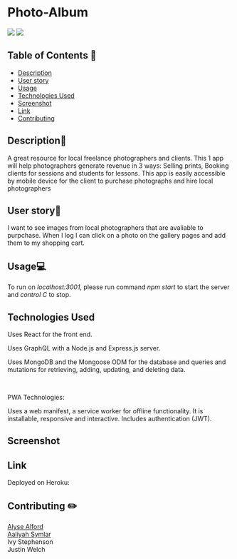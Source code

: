 # Photo-Album
<a href="#"><img src="https://img.shields.io/badge/javascript-80%25-blue"></a> <a href="#"><img src="https://img.shields.io/badge/dependencies-up%20to%20date-green"></a>

## Table of Contents 📖
* [Description](#description)
* [User story](#user-story)
* [Usage](#usage)
* [Technologies Used](#technologies-used)
* [Screenshot](#screenshot)
* [Link](#Link)
* [Contributing](#contributing)

## Description💬 
<p>A great resource for local freelance photographers and clients. This 1 app will help photographers generate revenue in 3 ways: Selling prints, Booking clients for sessions and students for lessons. This app is easily accessible by mobile device for the client to purchase photographs and hire local photographers</p>

## User story🧠
<P> I want to see images from local photographers that are avaliable to purpchase. When I log I can click on a photo on the gallery pages and add them to my shopping cart.</p>

## Usage💻
To run on _localhost:3001_, please run command _npm start_ to start the server and _control C_ to stop.



## Technologies Used
<p>Uses React for the front end.</p>
<p>Uses GraphQL with a Node.js and Express.js server.</p>
<p> Uses MongoDB and the Mongoose ODM for the database and queries and mutations for retrieving, adding, updating, and deleting data.</p>
<br>
<p> PWA Technologies:</p>
<p>
Uses a web manifest, a service worker for offline functionality.
It is installable, responsive and interactive. 
Includes authentication (JWT).
</p>

## Screenshot

## Link
Deployed on Heroku: 

## Contributing ✏️
<a href="https://github.com/jojoford" target="_blank" >Alyse Alford </a>
<br>
<a href="https://github.com/symlara" target="_blank" >Aaliyah Symlar</a>
<br>
Ivy Stephenson
<br>
Justin Welch
